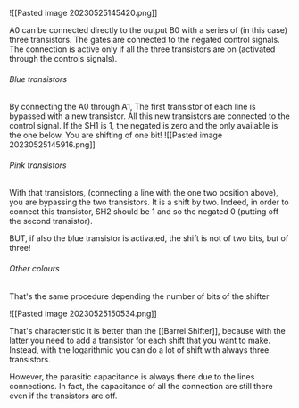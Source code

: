 ![[Pasted image 20230525145420.png]]

A0 can be connected directly to the output B0 with a series of (in this case) three transistors.
The gates are connected to the negated control signals.
The connection is active only if all the three transistors are on (activated through the controls signals).

###### Blue transistors
By connecting the A0 through A1, The first transistor of each line is bypassed with a new transistor. All this new transistors are connected to the control signal. If the SH1 is 1, the negated is zero and  the only available is the one below. You are shifting of one bit!
![[Pasted image 20230525145916.png]]

###### Pink transistors
With that transistors, (connecting a line with the one two position above), you are bypassing the two transistors. It is a shift by two. Indeed, in order to connect this transistor, SH2 should be 1 and so the negated 0 (putting off the second transistor).

BUT, if also the blue transistor is activated, the shift is not of two bits, but of three! 
###### Other colours
That's the same procedure depending the number of bits of the shifter

![[Pasted image 20230525150534.png]]

That's characteristic it is better than the [[Barrel Shifter]], because with the latter you need to add a transistor for each shift that you want to make. Instead, with the logarithmic you can do a lot of shift with always three transistors.

However, the parasitic capacitance is always there due to the lines connections. In fact, the capacitance of all the connection are still there even if the transistors are off.


